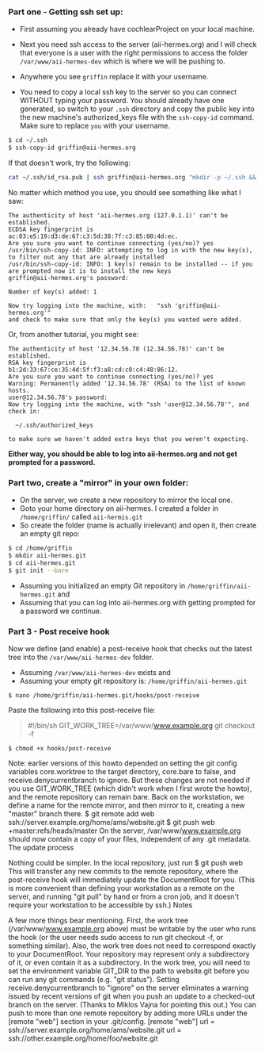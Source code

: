 ### Part one - Getting ssh set up:

- First assuming you already have cochlearProject on your local machine.
- Next you need ssh access to the server (aii-hermes.org) and I will check that everyone is a user with the right permissions to access the folder `/var/www/aii-hermes-dev` which is where we will be pushing to.
- Anywhere you see `griffin` replace it with your username.

- You need to copy a local ssh key to the server so you can connect WITHOUT typing your password. You should already have one generated, so switch to your `.ssh` directory and copy the public key into the new machine's authorized_keys file with the `ssh-copy-id` command. Make sure to replace `you` with your username.

```bash
$ cd ~/.ssh
$ ssh-copy-id griffin@aii-hermes.org
```

If that doesn't work, try the following:

```bash
cat ~/.ssh/id_rsa.pub | ssh griffin@aii-hermes.org "mkdir -p ~/.ssh && cat >>  ~/.ssh/authorized_keys"
```

No matter which method you use, you should see something like what I saw:

```
The authenticity of host 'aii-hermes.org (127.0.1.1)' can't be established.
ECDSA key fingerprint is ac:03:e5:19:d3:de:67:c3:5d:38:7f:c3:85:00:4d:ec.
Are you sure you want to continue connecting (yes/no)? yes
/usr/bin/ssh-copy-id: INFO: attempting to log in with the new key(s), to filter out any that are already installed
/usr/bin/ssh-copy-id: INFO: 1 key(s) remain to be installed -- if you are prompted now it is to install the new keys
griffin@aii-hermes.org's password:

Number of key(s) added: 1

Now try logging into the machine, with:   "ssh 'griffin@aii-hermes.org'"
and check to make sure that only the key(s) you wanted were added.
```

Or, from another tutorial, you might see: 

```
The authenticity of host '12.34.56.78 (12.34.56.78)' can't be established.
RSA key fingerprint is b1:2d:33:67:ce:35:4d:5f:f3:a8:cd:c0:c4:48:86:12.
Are you sure you want to continue connecting (yes/no)? yes
Warning: Permanently added '12.34.56.78' (RSA) to the list of known hosts.
user@12.34.56.78's password: 
Now try logging into the machine, with "ssh 'user@12.34.56.78'", and check in:

  ~/.ssh/authorized_keys

to make sure we haven't added extra keys that you weren't expecting.
```

__Either way, you should be able to log into aii-hermes.org and not get prompted for a password.__

### Part two, create a "mirror" in your own folder:

- On the server, we create a new repository to mirror the local one.
- Goto your home directory on aii-hermes. I created a folder in `/home/griffin/` called `aii-hermis.git`
- So create the folder (name is actually irrelevant) and open it, then create an empty git repo:

```bash
$ cd /home/griffin
$ mkdir aii-hermes.git
$ cd aii-hermes.git
$ git init --bare
```

- Assuming you initialized an empty Git repository in `/home/griffin/aii-hermes.git` and
- Assuming that you can log into aii-hermes.org with getting prompted for a password we continue.

### Part 3 - Post receive hook

Now we define (and enable) a post-receive hook that checks out the latest tree into the `/var/www/aii-hermes-dev` folder.

- Assuming `/var/www/aii-hermes-dev` exists and
- Assuming your empty git repository is: `/home/griffin/aii-hermes.git`

```
$ nano /home/griffin/aii-hermes.git/hooks/post-receive
```
Paste the following into this post-receive file:

>#!/bin/sh
GIT_WORK_TREE=/var/www/www.example.org git checkout -f


```
$ chmod +x hooks/post-receive
```

Note: earlier versions of this howto depended on setting the git config variables core.worktree to the target directory, core.bare to false, and receive.denycurrentbranch to ignore. But these changes are not needed if you use GIT_WORK_TREE (which didn't work when I first wrote the howto), and the remote repository can remain bare.
Back on the workstation, we define a name for the remote mirror, and then mirror to it, creating a new "master" branch there.
$ git remote add web ssh://server.example.org/home/ams/website.git
$ git push web +master:refs/heads/master
On the server, /var/www/www.example.org should now contain a copy of your files, independent of any .git metadata.
The update process

Nothing could be simpler. In the local repository, just run
$ git push web
This will transfer any new commits to the remote repository, where the post-receive hook will immediately update the DocumentRoot for you.
(This is more convenient than defining your workstation as a remote on the server, and running "git pull" by hand or from a cron job, and it doesn't require your workstation to be accessible by ssh.)
Notes

A few more things bear mentioning.
First, the work tree (/var/www/www.example.org above) must be writable by the user who runs the hook (or the user needs sudo access to run git checkout -f, or something similar).
Also, the work tree does not need to correspond exactly to your DocumentRoot. Your repository may represent only a subdirectory of it, or even contain it as a subdirectory.
In the work tree, you will need to set the environment variable GIT_DIR to the path to website.git before you can run any git commands (e.g. "git status").
Setting receive.denycurrentbranch to "ignore" on the server eliminates a warning issued by recent versions of git when you push an update to a checked-out branch on the server. (Thanks to Miklos Vajna for pointing this out.)
You can push to more than one remote repository by adding more URLs under the [remote "web"] section in your .git/config.
[remote "web"]
    url = ssh://server.example.org/home/ams/website.git
    url = ssh://other.example.org/home/foo/website.git
